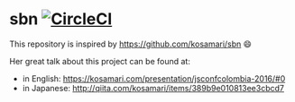 # sbn [![CircleCI](https://circleci.com/gh/kenju/sbn.svg?style=svg)](https://circleci.com/gh/kenju/sbn)

This repository is inspired by https://github.com/kosamari/sbn :smile:

Her great talk about this project can be found at: 

- in English: https://kosamari.com/presentation/jsconfcolombia-2016/#0
- in Japanese: http://qiita.com/kosamari/items/389b9e010813ee3cbcd7
